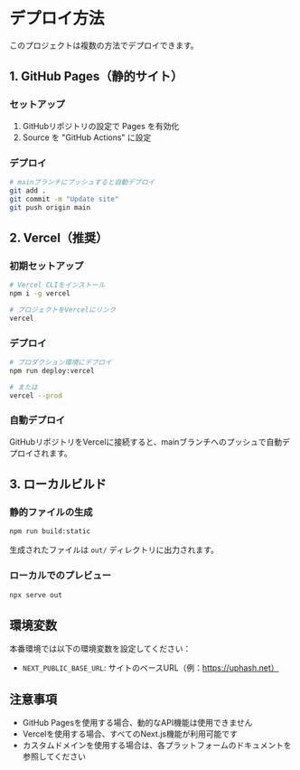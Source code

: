 # デプロイ方法

このプロジェクトは複数の方法でデプロイできます。

## 1. GitHub Pages（静的サイト）

### セットアップ
1. GitHubリポジトリの設定で Pages を有効化
2. Source を "GitHub Actions" に設定

### デプロイ
```bash
# mainブランチにプッシュすると自動デプロイ
git add .
git commit -m "Update site"
git push origin main
```

## 2. Vercel（推奨）

### 初期セットアップ
```bash
# Vercel CLIをインストール
npm i -g vercel

# プロジェクトをVercelにリンク
vercel
```

### デプロイ
```bash
# プロダクション環境にデプロイ
npm run deploy:vercel

# または
vercel --prod
```

### 自動デプロイ
GitHubリポジトリをVercelに接続すると、mainブランチへのプッシュで自動デプロイされます。

## 3. ローカルビルド

### 静的ファイルの生成
```bash
npm run build:static
```

生成されたファイルは `out/` ディレクトリに出力されます。

### ローカルでのプレビュー
```bash
npx serve out
```

## 環境変数

本番環境では以下の環境変数を設定してください：

- `NEXT_PUBLIC_BASE_URL`: サイトのベースURL（例：https://uphash.net）

## 注意事項

- GitHub Pagesを使用する場合、動的なAPI機能は使用できません
- Vercelを使用する場合、すべてのNext.js機能が利用可能です
- カスタムドメインを使用する場合は、各プラットフォームのドキュメントを参照してください